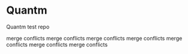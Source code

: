 # Quantm

Quantm test repo

merge conflicts
merge conflicts
merge conflicts
merge conflicts
merge conflicts
merge conflicts
merge conflicts
